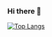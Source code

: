 ### Hi there 👋
[![Top Langs](https://github-readme-stats.vercel.app/api/top-langs/?username=lamnguyenkhoa&langs_count=5&hide=shaderlab,hlsl&exclude_repo=LightspeedDelivery,SilkMelody,JhoVengeance,LightspeedDelivery)](https://github.com/anuraghazra/github-readme-stats)
<!--
**lamnguyenkhoa/lamnguyenkhoa** is a ✨ _special_ ✨ repository because its `README.md` (this file) appears on your GitHub profile.

Here are some ideas to get you started:

- 🔭 I’m currently working on ...
- 🌱 I’m currently learning ...
- 👯 I’m looking to collaborate on ...
- 🤔 I’m looking for help with ...
- 💬 Ask me about ...
- 📫 How to reach me: ...
- 😄 Pronouns: ...
- ⚡ Fun fact: ...
-->
